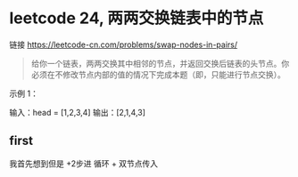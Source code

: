 # leetcode 24, 两两交换链表中的节点

链接 https://leetcode-cn.com/problems/swap-nodes-in-pairs/

> 给你一个链表，两两交换其中相邻的节点，并返回交换后链表的头节点。你必须在不修改节点内部的值的情况下完成本题（即，只能进行节点交换）。

示例 1：


输入：head = [1,2,3,4]
输出：[2,1,4,3]

## first 

我首先想到但是 +2步进 循环 + 双节点传入
